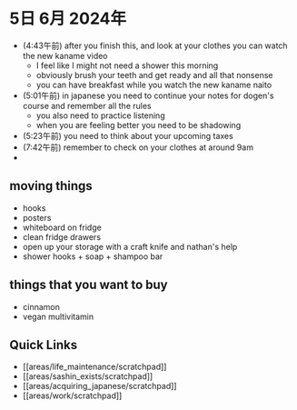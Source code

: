 # 5日 6月 2024年
- (4:43午前) after you finish this, and look at your clothes you can watch the new kaname video
  - I feel like I might not need a shower this morning
  - obviously brush your teeth and get ready and all that nonsense
  - you can have breakfast while you watch the new kaname naito
- (5:01午前) in japanese you need to continue your notes for dogen's course and remember all the rules
  - you also need to practice listening
  - when you are feeling better you need to be shadowing
- (5:23午前) you need to think about your upcoming taxes
- (7:42午前) remember to check on your clothes at around 9am
- 


## moving things
- hooks
- posters
- whiteboard on fridge
- clean fridge drawers
- open up your storage with a craft knife and nathan's help
- shower hooks + soap + shampoo bar


## things that you want to buy
- cinnamon
- vegan multivitamin

 



## Quick Links
- [[areas/life_maintenance/scratchpad]]
- [[areas/sashin_exists/scratchpad]]
- [[areas/acquiring_japanese/scratchpad]]
- [[areas/work/scratchpad]]
